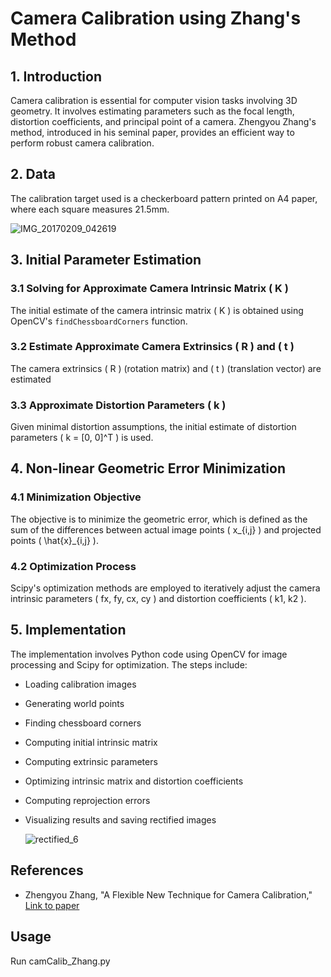 # Camera Calibration using Zhang's Method

## 1. Introduction
Camera calibration is essential for computer vision tasks involving 3D geometry. It involves estimating parameters such as the focal length, distortion coefficients, and principal point of a camera. Zhengyou Zhang's method, introduced in his seminal paper, provides an efficient way to perform robust camera calibration.

## 2. Data
The calibration target used is a checkerboard pattern printed on A4 paper, where each square measures 21.5mm.

![IMG_20170209_042619](https://github.com/atreyabhat/RBE-ComputerVision/assets/39030188/bc1b378e-99f3-4deb-ba5e-ec1191488804)


## 3. Initial Parameter Estimation
### 3.1 Solving for Approximate Camera Intrinsic Matrix \( K \)
The initial estimate of the camera intrinsic matrix \( K \) is obtained using OpenCV's `findChessboardCorners` function.

### 3.2 Estimate Approximate Camera Extrinsics \( R \) and \( t \)
The camera extrinsics \( R \) (rotation matrix) and \( t \) (translation vector) are estimated

### 3.3 Approximate Distortion Parameters \( k \)
Given minimal distortion assumptions, the initial estimate of distortion parameters \( k = [0, 0]^T \) is used.

## 4. Non-linear Geometric Error Minimization

### 4.1 Minimization Objective
The objective is to minimize the geometric error, which is defined as the sum of the differences between actual image points \( x_{i,j} \) and projected points \( \hat{x}_{i,j} \).

### 4.2 Optimization Process
Scipy's optimization methods are employed to iteratively adjust the camera intrinsic parameters \( fx, fy, cx, cy \) and distortion coefficients \( k1, k2 \).

## 5. Implementation
The implementation involves Python code using OpenCV for image processing and Scipy for optimization. The steps include:
- Loading calibration images
- Generating world points
- Finding chessboard corners
- Computing initial intrinsic matrix
- Computing extrinsic parameters
- Optimizing intrinsic matrix and distortion coefficients
- Computing reprojection errors
- Visualizing results and saving rectified images

  ![rectified_6](https://github.com/atreyabhat/RBE-ComputerVision/assets/39030188/39aa3777-e2bd-4027-a524-9a81c1bfbdce)


## References
- Zhengyou Zhang, "A Flexible New Technique for Camera Calibration," [Link to paper](https://www.microsoft.com/en-us/research/wp-content/uploads/2016/02/tr98-71.pdf)

## Usage
Run camCalib_Zhang.py
